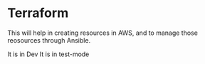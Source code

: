 # Terraform

This will help in creating resources in AWS, and to manage those reosources through Ansible.

It is in Dev
It is in test-mode

